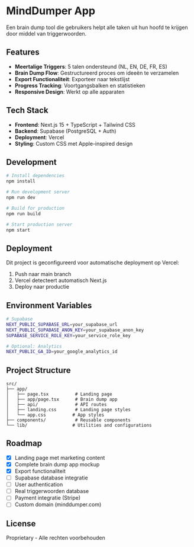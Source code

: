 # MindDumper App

Een brain dump tool die gebruikers helpt alle taken uit hun hoofd te krijgen door middel van triggerwoorden.

## Features

- **Meertalige Triggers**: 5 talen ondersteund (NL, EN, DE, FR, ES)
- **Brain Dump Flow**: Gestructureerd proces om ideeën te verzamelen
- **Export Functionaliteit**: Exporteer naar tekstlijst
- **Progress Tracking**: Voortgangsbalken en statistieken
- **Responsive Design**: Werkt op alle apparaten

## Tech Stack

- **Frontend**: Next.js 15 + TypeScript + Tailwind CSS
- **Backend**: Supabase (PostgreSQL + Auth)
- **Deployment**: Vercel
- **Styling**: Custom CSS met Apple-inspired design

## Development

```bash
# Install dependencies
npm install

# Run development server
npm run dev

# Build for production
npm run build

# Start production server
npm start
```

## Deployment

Dit project is geconfigureerd voor automatische deployment op Vercel:

1. Push naar main branch
2. Vercel detecteert automatisch Next.js
3. Deploy naar productie

## Environment Variables

```bash
# Supabase
NEXT_PUBLIC_SUPABASE_URL=your_supabase_url
NEXT_PUBLIC_SUPABASE_ANON_KEY=your_supabase_anon_key
SUPABASE_SERVICE_ROLE_KEY=your_service_role_key

# Optional: Analytics
NEXT_PUBLIC_GA_ID=your_google_analytics_id
```

## Project Structure

```
src/
├── app/
│   ├── page.tsx          # Landing page
│   ├── app/page.tsx      # Brain dump app
│   ├── api/              # API routes
│   ├── landing.css       # Landing page styles
│   └── app.css          # App styles
├── components/           # Reusable components
└── lib/                 # Utilities and configurations
```

## Roadmap

- [x] Landing page met marketing content
- [x] Complete brain dump app mockup
- [x] Export functionaliteit
- [ ] Supabase database integratie
- [ ] User authentication
- [ ] Real triggerwoorden database
- [ ] Payment integratie (Stripe)
- [ ] Custom domain (minddumper.com)

## License

Proprietary - Alle rechten voorbehouden

